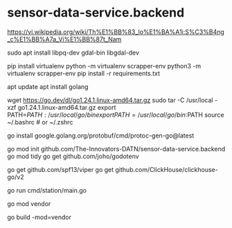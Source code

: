 # sensor-data-service.backend
https://vi.wikipedia.org/wiki/Th%E1%BB%83_lo%E1%BA%A1i:S%C3%B4ng_c%E1%BB%A7a_Vi%E1%BB%87t_Nam

sudo apt install libpq-dev gdal-bin libgdal-dev

pip install virtualenv
python -m virtualenv scrapper-env
python3 -m virtualenv scrapper-env
pip install -r requirements.txt

apt update 
apt install golang

wget https://go.dev/dl/go1.24.1.linux-amd64.tar.gz
sudo tar -C /usr/local -xzf go1.24.1.linux-amd64.tar.gz
export PATH=$PATH:/usr/local/go/bin
export PATH=/usr/local/go/bin:$PATH
source ~/.bashrc   # or ~/.zshrc

go install google.golang.org/protobuf/cmd/protoc-gen-go@latest

go mod init github.com/The-Innovators-DATN/sensor-data-service.backend
go mod tidy
go get github.com/joho/godotenv

go get github.com/spf13/viper
go get github.com/ClickHouse/clickhouse-go/v2


go run cmd/station/main.go


go mod vendor

go build -mod=vendor


